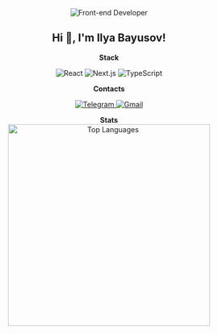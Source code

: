 <div align='center'>
  <img src="https://readme-typing-svg.herokuapp.com?font=Fira+Code&pause=1000&color=1DF72E&width=220&lines=Front-end+Developer" alt="Front-end Developer" />

  ## Hi 👋, I'm Ilya Bayusov!
  
  <strong align='center'>Stack</strong>
  <p>
    <img src="https://img.shields.io/badge/React-18-blue?logo=react" alt="React" />
    <img src="https://img.shields.io/badge/Next.js-14-black?logo=next.js" alt="Next.js" />
    <img src="https://img.shields.io/badge/TypeScript-blue?logo=typescript" alt="TypeScript" />
  </p>
  <strong align='center'>Contacts</strong>
  <p>
    <a href="https://t.me/g_usyara" target="_blank">
      <img src="https://img.shields.io/badge/telegram-%2326A5E4?style=for-the-badge" alt="Telegram" />
    </a>
     <a href="https://mail.google.com/mail/u/0/#inbox/FMfcgzQZTVrVbcsxLBvdMXMfrwzldXnG?compose=GTvVlcSDbSPfJLLzHmqcqjcfDRqswHGtGDHQmZGTfmRbjkNwvGrCTZxsRNZZvLPGnLBdNPdTWdJfh" target="_blank">
      <img src="https://img.shields.io/badge/Gmail-%23EA4335?style=for-the-badge" alt="Gmail" />
    </a>
  </p>
  <strong align='center'>Stats</strong>
  <div>
      <img 
          src="https://github-readme-stats.vercel.app/api/top-langs/?username=IlyaBayusov&layout=compact&theme=radical" 
          alt="Top Languages" 
          width="400"
      />
  </div>
</div>
